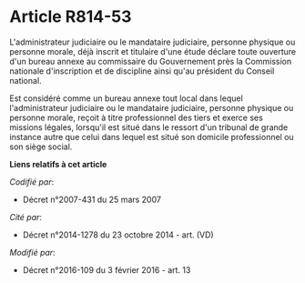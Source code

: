 # Article R814-53

L'administrateur judiciaire ou le mandataire judiciaire, personne physique ou personne morale, déjà inscrit et titulaire
d'une étude déclare toute ouverture d'un bureau annexe au commissaire du Gouvernement près       la Commission nationale
d'inscription et de discipline ainsi qu'au président du Conseil national. 

Est considéré comme un bureau annexe tout local dans lequel l'administrateur judiciaire ou le mandataire judiciaire, personne
physique ou personne morale, reçoit à titre professionnel des tiers et exerce ses missions légales, lorsqu'il est situé dans
le ressort d'un tribunal de grande instance autre que celui dans lequel est situé son domicile professionnel ou son siège
social.

**Liens relatifs à cet article**

_Codifié par_:

  - Décret n°2007-431 du 25 mars 2007

_Cité par_:

  - Décret n°2014-1278 du 23 octobre 2014 - art. (VD)

_Modifié par_:

  - Décret n°2016-109 du 3 février 2016 - art. 13
